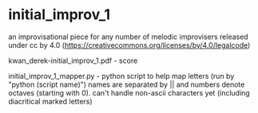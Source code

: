 # initial_improv_1
an improvisational piece for any number of melodic improvisers released under cc by 4.0 (https://creativecommons.org/licenses/by/4.0/legalcode)

kwan_derek-initial_improv_1.pdf - score


initial_improv_1_mapper.py - python script to help map letters (run by "python (script name)")
names are separated by || and numbers denote octaves (starting with 0). can't handle non-ascii characters yet (including diacritical marked letters)


